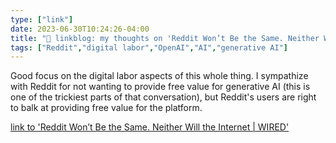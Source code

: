 ```yaml
---
type: ["link"]
date: 2023-06-30T10:24:26-04:00
title: "🔗 linkblog: my thoughts on 'Reddit Won’t Be the Same. Neither Will the Internet | WIRED'"
tags: ["Reddit","digital labor","OpenAI","AI","generative AI"]
---
```

Good focus on the digital labor aspects of this whole thing. I sympathize with Reddit for not wanting to provide free value for generative AI (this is one of the trickiest parts of that conversation), but Reddit's users are right to balk at providing free value for the platform.  
 

[link to 'Reddit Won’t Be the Same. Neither Will the Internet | WIRED'](https://www.wired.com/story/reddit-api-changes-ai-labor/)

